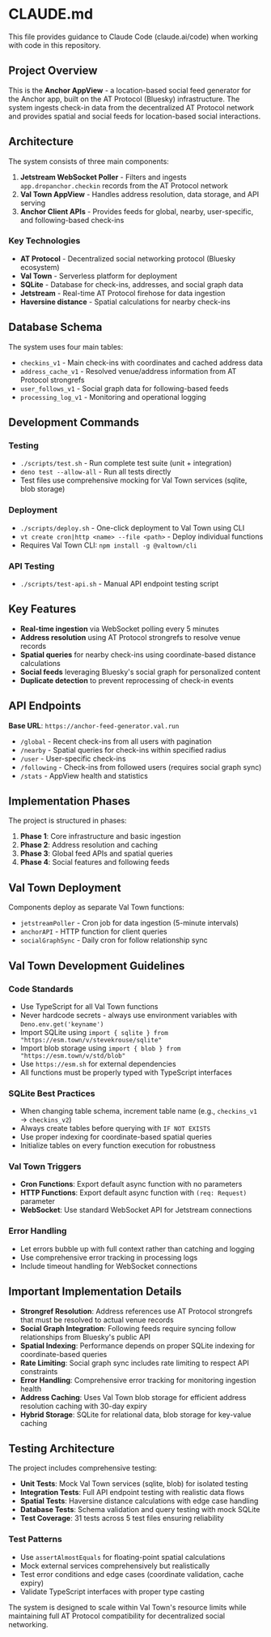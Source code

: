 # CLAUDE.md

This file provides guidance to Claude Code (claude.ai/code) when working with
code in this repository.

## Project Overview

This is the **Anchor AppView** - a location-based social feed generator for the
Anchor app, built on the AT Protocol (Bluesky) infrastructure. The system
ingests check-in data from the decentralized AT Protocol network and provides
spatial and social feeds for location-based social interactions.

## Architecture

The system consists of three main components:

1. **Jetstream WebSocket Poller** - Filters and ingests `app.dropanchor.checkin`
   records from the AT Protocol network
2. **Val Town AppView** - Handles address resolution, data storage, and API
   serving
3. **Anchor Client APIs** - Provides feeds for global, nearby, user-specific,
   and following-based check-ins

### Key Technologies

- **AT Protocol** - Decentralized social networking protocol (Bluesky ecosystem)
- **Val Town** - Serverless platform for deployment
- **SQLite** - Database for check-ins, addresses, and social graph data
- **Jetstream** - Real-time AT Protocol firehose for data ingestion
- **Haversine distance** - Spatial calculations for nearby check-ins

## Database Schema

The system uses four main tables:

- `checkins_v1` - Main check-ins with coordinates and cached address data
- `address_cache_v1` - Resolved venue/address information from AT Protocol
  strongrefs
- `user_follows_v1` - Social graph data for following-based feeds
- `processing_log_v1` - Monitoring and operational logging

## Development Commands

### Testing

- `./scripts/test.sh` - Run complete test suite (unit + integration)
- `deno test --allow-all` - Run all tests directly
- Test files use comprehensive mocking for Val Town services (sqlite, blob
  storage)

### Deployment

- `./scripts/deploy.sh` - One-click deployment to Val Town using CLI
- `vt create cron|http <name> --file <path>` - Deploy individual functions
- Requires Val Town CLI: `npm install -g @valtown/cli`

### API Testing

- `./scripts/test-api.sh` - Manual API endpoint testing script

## Key Features

- **Real-time ingestion** via WebSocket polling every 5 minutes
- **Address resolution** using AT Protocol strongrefs to resolve venue records
- **Spatial queries** for nearby check-ins using coordinate-based distance
  calculations
- **Social feeds** leveraging Bluesky's social graph for personalized content
- **Duplicate detection** to prevent reprocessing of check-in events

## API Endpoints

**Base URL**: `https://anchor-feed-generator.val.run`

- `/global` - Recent check-ins from all users with pagination
- `/nearby` - Spatial queries for check-ins within specified radius
- `/user` - User-specific check-ins
- `/following` - Check-ins from followed users (requires social graph sync)
- `/stats` - AppView health and statistics

## Implementation Phases

The project is structured in phases:

1. **Phase 1**: Core infrastructure and basic ingestion
2. **Phase 2**: Address resolution and caching
3. **Phase 3**: Global feed APIs and spatial queries
4. **Phase 4**: Social features and following feeds

## Val Town Deployment

Components deploy as separate Val Town functions:

- `jetstreamPoller` - Cron job for data ingestion (5-minute intervals)
- `anchorAPI` - HTTP function for client queries
- `socialGraphSync` - Daily cron for follow relationship sync

## Val Town Development Guidelines

### Code Standards

- Use TypeScript for all Val Town functions
- Never hardcode secrets - always use environment variables with
  `Deno.env.get('keyname')`
- Import SQLite using
  `import { sqlite } from "https://esm.town/v/stevekrouse/sqlite"`
- Import blob storage using `import { blob } from "https://esm.town/v/std/blob"`
- Use `https://esm.sh` for external dependencies
- All functions must be properly typed with TypeScript interfaces

### SQLite Best Practices

- When changing table schema, increment table name (e.g., `checkins_v1` →
  `checkins_v2`)
- Always create tables before querying with `IF NOT EXISTS`
- Use proper indexing for coordinate-based spatial queries
- Initialize tables on every function execution for robustness

### Val Town Triggers

- **Cron Functions**: Export default async function with no parameters
- **HTTP Functions**: Export default async function with `(req: Request)`
  parameter
- **WebSocket**: Use standard WebSocket API for Jetstream connections

### Error Handling

- Let errors bubble up with full context rather than catching and logging
- Use comprehensive error tracking in processing logs
- Include timeout handling for WebSocket connections

## Important Implementation Details

- **Strongref Resolution**: Address references use AT Protocol strongrefs that
  must be resolved to actual venue records
- **Social Graph Integration**: Following feeds require syncing follow
  relationships from Bluesky's public API
- **Spatial Indexing**: Performance depends on proper SQLite indexing for
  coordinate-based queries
- **Rate Limiting**: Social graph sync includes rate limiting to respect API
  constraints
- **Error Handling**: Comprehensive error tracking for monitoring ingestion
  health
- **Address Caching**: Uses Val Town blob storage for efficient address
  resolution caching with 30-day expiry
- **Hybrid Storage**: SQLite for relational data, blob storage for key-value
  caching

## Testing Architecture

The project includes comprehensive testing:

- **Unit Tests**: Mock Val Town services (sqlite, blob) for isolated testing
- **Integration Tests**: Full API endpoint testing with realistic data flows
- **Spatial Tests**: Haversine distance calculations with edge case handling
- **Database Tests**: Schema validation and query testing with mock SQLite
- **Test Coverage**: 31 tests across 5 test files ensuring reliability

### Test Patterns

- Use `assertAlmostEquals` for floating-point spatial calculations
- Mock external services comprehensively but realistically
- Test error conditions and edge cases (coordinate validation, cache expiry)
- Validate TypeScript interfaces with proper type casting

The system is designed to scale within Val Town's resource limits while
maintaining full AT Protocol compatibility for decentralized social networking.

